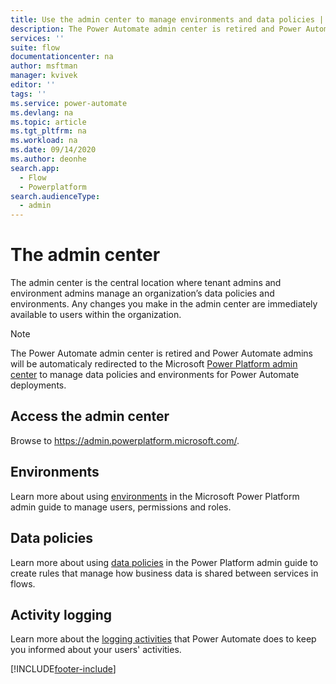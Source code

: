 ```yaml
---
title: Use the admin center to manage environments and data policies | Microsoft Docs
description: The Power Automate admin center is retired and Power Automate admins must use the Power Platform admin center to manage data policies and environments for Power Automate deployments.
services: ''
suite: flow
documentationcenter: na
author: msftman
manager: kvivek
editor: ''
tags: ''
ms.service: power-automate
ms.devlang: na
ms.topic: article
ms.tgt_pltfrm: na
ms.workload: na
ms.date: 09/14/2020
ms.author: deonhe
search.app: 
  - Flow
  - Powerplatform
search.audienceType: 
  - admin
---
```

# The admin center

The admin center is the central location where tenant admins and environment admins manage an organization’s data policies and environments. Any changes you make in the admin center are immediately available to users within the organization.

> [!NOTE]
> The Power Automate admin center is retired and Power Automate admins will be automaticaly redirected to the Microsoft [Power Platform admin center](https://aka.ms/ppac) to manage data policies and environments for Power Automate deployments.

## Access the admin center

Browse to <https://admin.powerplatform.microsoft.com/>.

## Environments

Learn more about using [environments](https://docs.microsoft.com/power-platform/admin/environments-overview) in the Microsoft Power Platform admin guide to manage users, permissions and roles.

## Data policies

Learn more about using [data policies](https://docs.microsoft.com/power-platform/admin/prevent-data-loss) in the Power Platform admin guide to create rules that manage how business data is shared between services in flows.

## Activity logging

Learn more about the [logging activities](https://docs.microsoft.com/power-platform/admin/logging-power-automate) that Power Automate does to keep you informed about your users' activities.


[!INCLUDE[footer-include](includes/footer-banner.md)]